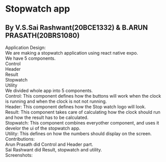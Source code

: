 # Stopwatch app <br />
## By V.S.Sai Rashwant(20BCE1332) & B.ARUN PRASATH(20BRS1080) <br />
	
Application Design: <br />
	We are making a stopwatch application using react native expo. <br />
	We have 5 components. <br />
		Control <br />
		Header <br />
		Result <br />
		Stopwatch <br />
		Utility <br />
We divided whole app into 5 components. <br />
Control: This component defines how the buttons will work when the clock is running and when the clock is not not running. <br />
Header: This component defines how the Stop watch logo will look. <br />
Result: This component takes care of calculating how the clock should run and how the result has to be calculated. <br />
Stopwatch: This component combines everyother component, and uses it develor the ui of the stopwatch app. <br />
Utility: This defines on how the numbers should display on the screen. <br />
Contributions: <br />
Arun Prasath did Control and Header part. <br />
Sai Rashwant did Result, stopwatch and utility. <br />
Screenshots: <br />
